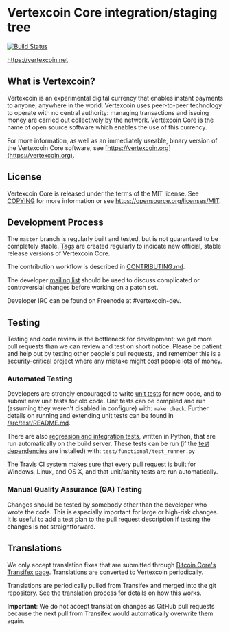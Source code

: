 Vertexcoin Core integration/staging tree
=====================================

[![Build Status](https://travis-ci.org/vertexcoin-project/vertexcoin.svg?branch=master)](https://travis-ci.org/vertexcoin-project/vertexcoin)

https://vertexcoin.net

What is Vertexcoin?
----------------

Vertexcoin is an experimental digital currency that enables instant payments to
anyone, anywhere in the world. Vertexcoin uses peer-to-peer technology to operate
with no central authority: managing transactions and issuing money are carried
out collectively by the network. Vertexcoin Core is the name of open source
software which enables the use of this currency.

For more information, as well as an immediately useable, binary version of
the Vertexcoin Core software, see [https://vertexcoin.org](https://vertexcoin.org).

License
-------

Vertexcoin Core is released under the terms of the MIT license. See [COPYING](COPYING) for more
information or see https://opensource.org/licenses/MIT.

Development Process
-------------------

The `master` branch is regularly built and tested, but is not guaranteed to be
completely stable. [Tags](https://github.com/vertexcoin-project/vertexcoin/tags) are created
regularly to indicate new official, stable release versions of Vertexcoin Core.

The contribution workflow is described in [CONTRIBUTING.md](CONTRIBUTING.md).

The developer [mailing list](https://groups.google.com/forum/#!forum/vertexcoin-dev)
should be used to discuss complicated or controversial changes before working
on a patch set.

Developer IRC can be found on Freenode at #vertexcoin-dev.

Testing
-------

Testing and code review is the bottleneck for development; we get more pull
requests than we can review and test on short notice. Please be patient and help out by testing
other people's pull requests, and remember this is a security-critical project where any mistake might cost people
lots of money.

### Automated Testing

Developers are strongly encouraged to write [unit tests](src/test/README.md) for new code, and to
submit new unit tests for old code. Unit tests can be compiled and run
(assuming they weren't disabled in configure) with: `make check`. Further details on running
and extending unit tests can be found in [/src/test/README.md](/src/test/README.md).

There are also [regression and integration tests](/test), written
in Python, that are run automatically on the build server.
These tests can be run (if the [test dependencies](/test) are installed) with: `test/functional/test_runner.py`

The Travis CI system makes sure that every pull request is built for Windows, Linux, and OS X, and that unit/sanity tests are run automatically.

### Manual Quality Assurance (QA) Testing

Changes should be tested by somebody other than the developer who wrote the
code. This is especially important for large or high-risk changes. It is useful
to add a test plan to the pull request description if testing the changes is
not straightforward.

Translations
------------

We only accept translation fixes that are submitted through [Bitcoin Core's Transifex page](https://www.transifex.com/projects/p/bitcoin/).
Translations are converted to Vertexcoin periodically.

Translations are periodically pulled from Transifex and merged into the git repository. See the
[translation process](doc/translation_process.md) for details on how this works.

**Important**: We do not accept translation changes as GitHub pull requests because the next
pull from Transifex would automatically overwrite them again.
